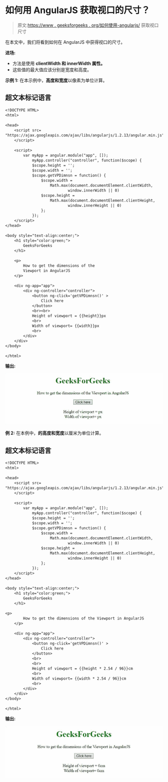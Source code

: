 # 如何用 AngularJS 获取视口的尺寸？

> 原文:[https://www . geeksforgeeks . org/如何使用-angularjs/](https://www.geeksforgeeks.org/how-to-get-the-dimensions-of-the-viewport-using-angularjs/) 获取视口尺寸

在本文中，我们将看到如何在 AngularJS 中获得视口的尺寸。

**进场:**

*   方法是使用 **clientWidth 和 innerWidth 属性。**
*   这些值的最大值应该分别是宽度和高度。

**示例 1:** 在本示例中，**高度和宽度**以像素为单位计算。

## 超文本标记语言

```tshtml
<!DOCTYPE HTML> 
<html>

<head>
    <script src=
"https://ajax.googleapis.com/ajax/libs/angularjs/1.2.13/angular.min.js">
    </script>

    <script>
        var myApp = angular.module("app", []);
            myApp.controller("controller", function($scope) {
            $scope.height = '';
            $scope.width = '';
            $scope.getVPDimnsn = function() {    
                $scope.width = 
                    Math.max(document.documentElement.clientWidth,
                            window.innerWidth || 0)
                $scope.height = 
                    Math.max(document.documentElement.clientHeight,
                            window.innerHeight || 0)
                };
            });
    </script>
</head> 

<body style="text-align:center;">
    <h1 style="color:green;">  
        GeeksForGeeks  
    </h1> 

    <p>
        How to get the dimensions of the 
        Viewport in AngularJS
    </p>

    <div ng-app="app">  
        <div ng-controller="controller">
            <button ng-click='getVPDimnsn()' >
                Click here
            </button>
            <br><br>
            Height of viewport = {{height}}px
            <br>
            Width of viewport= {{width}}px
            <br>
        </div> 
    </div>
</body>   

</html>
```

**输出:**

![](img/757008700ca184cacac82168490bf32f.png)

**例 2:** 在本例中，**的高度和宽度**以厘米为单位计算。

## 超文本标记语言

```tshtml
<!DOCTYPE HTML> 
<html>

<head>
    <script src=
"https://ajax.googleapis.com/ajax/libs/angularjs/1.2.13/angular.min.js">
    </script>

    <script>
        var myApp = angular.module("app", []);
            myApp.controller("controller", function($scope) {
            $scope.height = '';
            $scope.width = '';
            $scope.getVPDimnsn = function() {    
                $scope.width = 
                    Math.max(document.documentElement.clientWidth,
                            window.innerWidth || 0)
                $scope.height = 
                    Math.max(document.documentElement.clientHeight,
                            window.innerHeight || 0)
                };
            });
    </script>
</head> 

<body style="text-align:center;">
    <h1 style="color:green;">  
        GeeksForGeeks  
    </h1> 

<p>
        How to get the dimensions of the Viewport in AngularJS
    </p>

    <div ng-app="app">  
        <div ng-controller="controller">
            <button ng-click='getVPDimnsn()' >
                Click here
            </button>
            <br>
            <br>
            Height of viewport = {{height * 2.54 / 96}}cm
            <br>
            Width of viewport= {{width * 2.54 / 96}}cm
            <br>
        </div> 
    </div>
</body>   

</html>
```

**输出:**

![](img/aa2e837068ed67e6d9ffd909488762c5.png)
